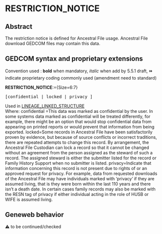 ﻿# RESTRICTION_NOTICE
## Abstract
The restriction notice is defined for Ancestral File usage.  Ancestral File download GEDCOM files
may contain this data.


## GEDCOM syntax and proprietary extensions
Convention used : **bold** when mandatory, _italic_ when add by 5.5.1 draft, &#x23E9; indicate proprietary coding commonly used (amendment need to standard)<br />

**RESTRICTION_NOTICE**:={Size=6:7}
<pre>
[confidential | locked | privacy ]
</pre>
Used in <a href=Ged.LINEAGE_LINKED_STRUCTURE.md>LINEAGE_LINKED_STRUCTURE</a><br />
Where:
confidential =This data was marked as confidential by the user.  In some systems data marked as
confidential will be treated differently, for example, there might be an option that
would stop confidential data from appearing on printed reports or would prevent that
information from being exported.
locked=Some records in Ancestral File have been satisfactorily proven by evidence, but
because of source conflicts or incorrect traditions, there are repeated attempts to
change this record. By arrangement, the Ancestral File Custodian can lock a record so
that it cannot be changed without an agreement from the person assigned as the
steward of such a record. The assigned steward is either the submitter listed for the
record or Family History Support when no submitter is listed.
privacy=Indicate that information concerning this record is not present due to rights of or an
approved request for privacy. For example, data from requested downloads of the
Ancestral File may have individuals marked with ‘privacy’ if they are assumed living,
that is they were born within the last 110 years and there isn’t a death date.  In certain
cases family records may also be marked with the RESN tag of privacy if either
individual acting in the role of HUSB or WIFE is assumed living.
## Geneweb behavior


:warning: to be continued/checked

